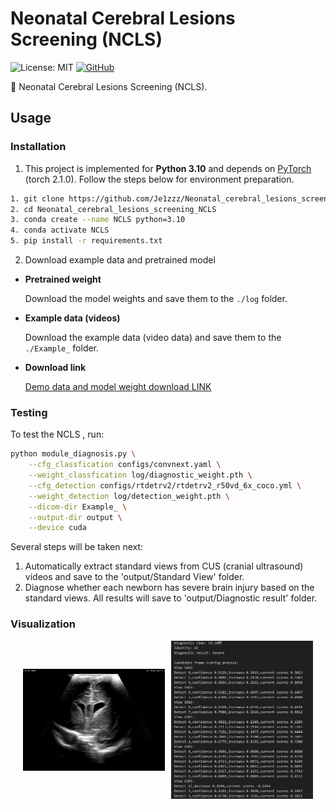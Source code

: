 # Neonatal Cerebral Lesions Screening (NCLS)
![License: MIT](https://img.shields.io/badge/License-MIT-yellow.svg)
[![GitHub](https://img.shields.io/badge/GitHub-Link-blue)](https://github.com/Je1zzz/Neonatal_cerebral_lesions_screening_NCLS)


🚀 Neonatal Cerebral Lesions Screening (NCLS).

## Usage

### Installation

1. This project is implemented for **Python 3.10** and depends on [PyTorch](https://pytorch.org/get-started/previous-versions/) (torch 2.1.0). Follow the steps below for environment preparation.

```bash
1. git clone https://github.com/Je1zzz/Neonatal_cerebral_lesions_screening_NCLS.git
2. cd Neonatal_cerebral_lesions_screening_NCLS
3. conda create --name NCLS python=3.10
4. conda activate NCLS
5. pip install -r requirements.txt
```

2. Download example data and pretrained model

- **Pretrained weight**
  
  Download the model weights and save them to the `./log` folder.

- **Example data (videos)**
  
  Download the example data (video data) and save them to the `./Example_` folder.

- **Download link**
  
  [Demo data and model weight download LINK](https://drive.google.com/drive/folders/1aQDuLPmSBAULJ5soqeizaEkAHiwfpV1o?usp=sharing)



### Testing

To test the NCLS , run:

```bash
python module_diagnosis.py \
    --cfg_classfication configs/convnext.yaml \
    --weight_classfication log/diagnostic_weight.pth \
    --cfg_detection configs/rtdetrv2/rtdetrv2_r50vd_6x_coco.yml \
    --weight_detection log/detection_weight.pth \
    --dicom-dir Example_ \
    --output-dir output \
    --device cuda
```

Several steps will be taken next: 

1. Automatically extract standard views from CUS (cranial ultrasound) videos and save to the 'output/Standard View' folder.
2. Diagnose whether each newborn has severe brain injury based on the standard views. All results will save to 'output/Diagnostic result' folder. 

### Visualization
<p align="center" style="display: flex; justify-content: center; align-items: center;">
  <img src="output/Example_view.png" alt="Example_view" style="width:45%; margin-right:10px; vertical-align:middle;">
  <img src="output/Example_result.png" alt="result" style="width:45%; vertical-align:middle;">
</p>
